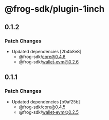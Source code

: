 # @frog-sdk/plugin-1inch

## 0.1.2

### Patch Changes

- Updated dependencies [2b4b8e8]
  - @frog-sdk/core@0.4.6
  - @frog-sdk/wallet-evm@0.2.6

## 0.1.1

### Patch Changes

- Updated dependencies [b9af25b]
  - @frog-sdk/core@0.4.5
  - @frog-sdk/wallet-evm@0.2.5
